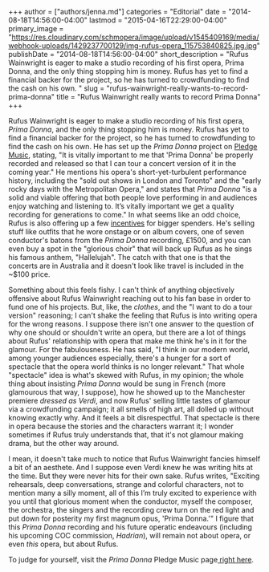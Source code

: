 +++
author = ["authors/jenna.md"]
categories = "Editorial"
date = "2014-08-18T14:56:00-04:00"
lastmod = "2015-04-16T22:29:00-04:00"
primary_image = "https://res.cloudinary.com/schmopera/image/upload/v1545409169/media/webhook-uploads/1429237700129/img-rufus-opera_115753840825.jpg.jpg"
publishDate = "2014-08-18T14:56:00-04:00"
short_description = "Rufus Wainwright is eager to make a studio recording of his first opera, Prima Donna, and the only thing stopping him is money. Rufus has yet to find a financial backer for the project, so he has turned to crowdfunding to find the cash on his own. "
slug = "rufus-wainwright-really-wants-to-record-prima-donna"
title = "Rufus Wainwright really wants to record Prima Donna"
+++

Rufus Wainwright is eager to make a studio recording of his first opera, _Prima Donna_, and the only thing stopping him is money. Rufus has yet to find a financial backer for the project, so he has turned to crowdfunding to find the cash on his own. He has set up the _Prima Donna_ project on [Pledge Music](http://www.pledgemusic.com/projects/primadonna), stating, "It is vitally important to me that 'Prima Donna' be properly recorded and released so that I can tour a concert version of it in the coming year." He mentions his opera's short-yet-turbulent performance history, including the "sold out shows in London and Toronto" and the "early rocky days with the Metropolitan Opera," and states that _Prima Donna_ "is a solid and viable offering that both people love performing in and audiences enjoy watching and listening to. It’s vitally important we get a quality recording for generations to come."
In what seems like an odd choice, Rufus is also offering up a few [incentives](http://www.pledgemusic.com/projects/primadonna) for bigger spenders. He's selling stuff like outfits that he wore onstage or on album covers, one of seven conductor's batons from the _Prima Donna_ recording, £1500, and you can even buy a spot in the "glorious choir" that will back up Rufus as he sings his famous anthem, "Hallelujah". The catch with that one is that the concerts are in Australia and it doesn't look like travel is included in the ~$100 price.

Something about this feels fishy. I can't think of anything objectively offensive about Rufus Wainwright reaching out to his fan base in order to fund one of his projects. But, like, the _clothes_, and the "I want to do a tour version" reasoning; I can't shake the feeling that Rufus is into writing opera for the wrong reasons. I suppose there isn't one answer to the question of why one should or shouldn't write an opera, but there are a lot of things about Rufus' relationship with opera that make me think he's in it for the glamour. For the fabulousness. He has said, "I think in our modern world, among younger audiences especially, there's a hunger for a sort of spectacle that the opera world thinks is no longer relevant." That whole "spectacle" idea is what's skewed with Rufus, in my opinion; the whole thing about insisting _Prima Donna_ would be sung in French (more glamourous that way, I suppose), how he showed up to the Manchester premiere _dressed as Verdi_, and now Rufus' selling little tastes of glamour via a crowdfunding campaign; it all smells of high art, all dolled up without knowing exactly why. And it feels a bit disrespectful. That spectacle is there in opera because the stories and the characters warrant it; I wonder sometimes if Rufus truly understands that, that it's not glamour making drama, but the other way around.

I mean, it doesn't take much to notice that Rufus Wainwright fancies himself a bit of an aesthete. And I suppose even Verdi knew he was writing hits at the time. But they were never hits for their own sake. Rufus writes, "Exciting rehearsals, deep conversations, strange and colorful characters, not to mention many a silly moment, all of this I’m truly excited to experience with you until that glorious moment when the conductor, myself the composer, the orchestra, the singers and the recording crew turn on the red light and put down for posterity my first magnum opus, 'Prima Donna.'" I figure that this _Prima Donna_ recording and his future operatic endeavours (including his upcoming COC commission, _Hadrian_), will remain not about opera, or even _this_ opera, but about Rufus.

To judge for yourself, visit the _Prima Donna_ Pledge Music page[ right here](http://www.pledgemusic.com/projects/primadonna).
